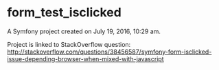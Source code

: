 form_test_isclicked
===================

A Symfony project created on July 19, 2016, 10:29 am.

Project is linked to StackOverflow question: http://stackoverflow.com/questions/38456587/symfony-form-isclicked-issue-depending-browser-when-mixed-with-javascript
